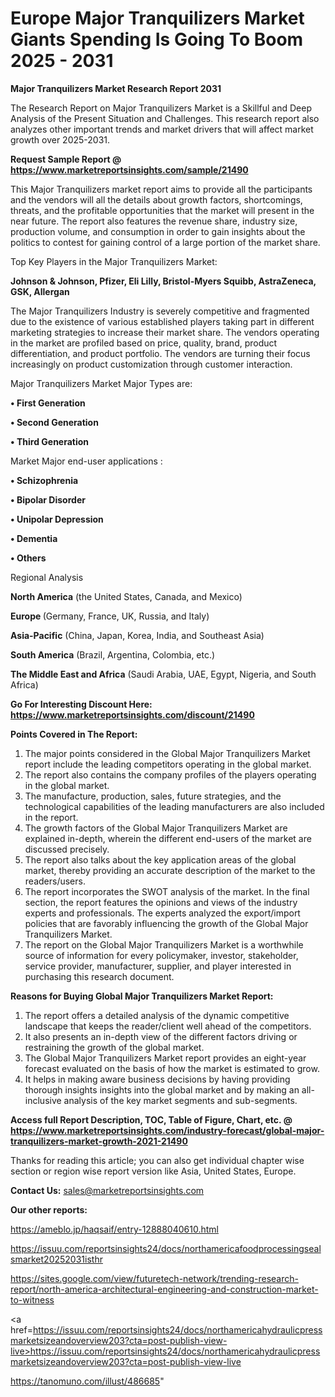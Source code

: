 # Europe Major Tranquilizers Market Giants Spending Is Going To Boom 2025 - 2031

<strong>Major Tranquilizers Market Research Report 2031</strong>

The Research Report on Major Tranquilizers Market is a Skillful and Deep Analysis of the Present Situation and Challenges. This research report also analyzes other important trends and market drivers that will affect market growth over 2025-2031.

<strong>Request Sample Report @ <a href=https://www.marketreportsinsights.com/sample/21490>https://www.marketreportsinsights.com/sample/21490</a></strong>

This Major Tranquilizers market report aims to provide all the participants and the vendors will all the details about growth factors, shortcomings, threats, and the profitable opportunities that the market will present in the near future. The report also features the revenue share, industry size, production volume, and consumption in order to gain insights about the politics to contest for gaining control of a large portion of the market share.

Top Key Players in the Major Tranquilizers Market:

<strong>Johnson & Johnson, Pfizer, Eli Lilly, Bristol-Myers Squibb, AstraZeneca, GSK, Allergan</strong>

The Major Tranquilizers Industry is severely competitive and fragmented due to the existence of various established players taking part in different marketing strategies to increase their market share. The vendors operating in the market are profiled based on price, quality, brand, product differentiation, and product portfolio. The vendors are turning their focus increasingly on product customization through customer interaction.

Major Tranquilizers Market Major Types are:

<strong>• First Generation

• Second Generation

• Third Generation</strong>

Market Major end-user applications :

<strong>• Schizophrenia

• Bipolar Disorder

• Unipolar Depression

• Dementia

• Others</strong>

Regional Analysis

</u><strong><b>North America</b></strong> (the United States, Canada, and Mexico)

<strong><b>Europe </b></strong>(Germany, France, UK, Russia, and Italy)

<strong><b>Asia-Pacific</b></strong> (China, Japan, Korea, India, and Southeast Asia)

<strong><b>South America</b></strong> (Brazil, Argentina, Colombia, etc.)

<strong><b>The Middle East and Africa</b></strong> (Saudi Arabia, UAE, Egypt, Nigeria, and South Africa)

<strong>Go For Interesting Discount Here: <a href=https://www.marketreportsinsights.com/discount/21490>https://www.marketreportsinsights.com/discount/21490</a></strong>

<strong>Points Covered in The Report:</strong>
<ol>
  <li>The major points considered in the Global Major Tranquilizers Market report include the leading competitors operating in the global market.</li>
  <li>The report also contains the company profiles of the players operating in the global market.</li>
  <li>The manufacture, production, sales, future strategies, and the technological capabilities of the leading manufacturers are also included in the report.</li>
  <li>The growth factors of the Global Major Tranquilizers Market are explained in-depth, wherein the different end-users of the market are discussed precisely.</li>
  <li>The report also talks about the key application areas of the global market, thereby providing an accurate description of the market to the readers/users.</li>
  <li>The report incorporates the SWOT analysis of the market. In the final section, the report features the opinions and views of the industry experts and professionals. The experts analyzed the export/import policies that are favorably influencing the growth of the Global Major Tranquilizers Market.</li>
  <li>The report on the Global Major Tranquilizers Market is a worthwhile source of information for every policymaker, investor, stakeholder, service provider, manufacturer, supplier, and player interested in purchasing this research document.</li>
</ol>
<strong>Reasons for Buying Global Major Tranquilizers Market Report:</strong>

<ol>
  <li>The report offers a detailed analysis of the dynamic competitive landscape that keeps the reader/client well ahead of the competitors.</li>
  <li>It also presents an in-depth view of the different factors driving or restraining the growth of the global market.</li>
  <li>The Global Major Tranquilizers Market report provides an eight-year forecast evaluated on the basis of how the market is estimated to grow.</li>
  <li>It helps in making aware business decisions by having providing thorough insights insights into the global market and by making an all-inclusive analysis of the key market segments and sub-segments.</li>
</ol>
<strong>Access full Report Description, TOC, Table of Figure, Chart, etc. @ <a href=https://www.marketreportsinsights.com/industry-forecast/global-major-tranquilizers-market-growth-2021-21490>https://www.marketreportsinsights.com/industry-forecast/global-major-tranquilizers-market-growth-2021-21490</a></strong>


Thanks for reading this article; you can also get individual chapter wise section or region wise report version like Asia, United States, Europe.

<strong>Contact Us:</strong>
sales@marketreportsinsights.com

<strong>Our other reports:</strong>

<a href=https://ameblo.jp/haqsaif/entry-12888040610.html>https://ameblo.jp/haqsaif/entry-12888040610.html</a>

<a href=https://issuu.com/reportsinsights24/docs/northamericafoodprocessingsealsmarket20252031isthr>https://issuu.com/reportsinsights24/docs/northamericafoodprocessingsealsmarket20252031isthr</a>

<a href=https://sites.google.com/view/futuretech-network/trending-research-report/north-america-architectural-engineering-and-construction-market-to-witness>https://sites.google.com/view/futuretech-network/trending-research-report/north-america-architectural-engineering-and-construction-market-to-witness</a>

<a href=https://issuu.com/reportsinsights24/docs/northamericahydraulicpressmarketsizeandoverview203?cta=post-publish-view-live>https://issuu.com/reportsinsights24/docs/northamericahydraulicpressmarketsizeandoverview203?cta=post-publish-view-live</a>

<a href=https://tanomuno.com/illust/486685>https://tanomuno.com/illust/486685</a>"
